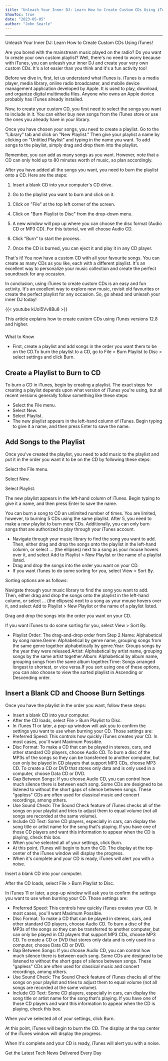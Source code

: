 ```yaml
---
title: "Unleash Your Inner DJ: Learn How to Create Custom CDs Using iTunes!"
ShowToc: true 
date: "2023-05-05"
author: "John Searle"
---
```

*****
Unleash Your Inner DJ: Learn How to Create Custom CDs Using iTunes!

Are you bored with the mainstream music played on the radio? Do you want to create your own custom playlist? Well, there's no need to worry because with iTunes, you can unleash your inner DJ and create your very own custom CDs. It's a lot easier than you think and it's a fun activity too!

Before we dive in, first, let us understand what iTunes is. iTunes is a media player, media library, online radio broadcaster, and mobile device management application developed by Apple. It is used to play, download, and organize digital multimedia files. Anyone who owns an Apple device probably has iTunes already installed.

Now, to create your custom CD, you first need to select the songs you want to include in it. You can either buy new songs from the iTunes store or use the ones you already have in your library.

Once you have chosen your songs, you need to create a playlist. Go to the "Library" tab and click on "New Playlist." Then give your playlist a name by clicking on "Untitled Playlist" and typing in the name you want. To add songs to the playlist, simply drag and drop them into the playlist.

Remember, you can add as many songs as you want. However, note that a CD can only hold up to 80 minutes worth of music, so plan accordingly.

After you have added all the songs you want, you need to burn the playlist onto a CD. Here are the steps:

1. Insert a blank CD into your computer's CD drive.

2. Go to the playlist you want to burn and click on it.

3. Click on "File" at the top left corner of the screen.

4. Click on "Burn Playlist to Disc" from the drop-down menu.

5. A new window will pop up where you can choose the disc format (Audio CD or MP3 CD). For this tutorial, we will choose Audio CD.

6. Click "Burn" to start the process.

7. Once the CD is burned, you can eject it and play it in any CD player.

That's it! You now have a custom CD with all your favourite songs. You can create as many CDs as you like, each with a different playlist. It's an excellent way to personalize your music collection and create the perfect soundtrack for any occasion.

In conclusion, using iTunes to create custom CDs is an easy and fun activity. It's an excellent way to explore new music, revisit old favourites or create the perfect playlist for any occasion. So, go ahead and unleash your inner DJ today!

{{< youtube kUoI5Vv8Bu8 >}} 




This article explains how to create custom CDs using iTunes versions 12.8 and higher.

 
### 
What to Know
 
- First, create a playlist and add songs in the order you want them to be on the CD.To burn the playlist to a CD, go to File > Burn Playlist to Disc > select settings and click Burn.

 
##   Create a Playlist to Burn to CD  
 

To burn a CD in iTunes, begin by creating a playlist. The exact steps for creating a playlist depends upon what version of iTunes you're using, but all recent versions generally follow something like these steps:

 
- Select the File menu.
 - Select New.
 - Select Playlist.
 - The new playlist appears in the left-hand column of iTunes. Begin typing to give it a name, and then press Enter to save the name.

 
##   Add Songs to the Playlist  
 

Once you've created the playlist, you need to add music to the playlist and put it in the order you want it to be on the CD by following these steps:

 

Select the File menu.

 

Select New.

 

Select Playlist.

 

The new playlist appears in the left-hand column of iTunes. Begin typing to give it a name, and then press Enter to save the name.

 
You can burn a song to CD an unlimited number of times. You are limited, however, to burning 5 CDs using the same playlist. After 5, you need to make a new playlist to burn more CDs. Additionally, you can only burn songs that are authorized to play through your iTunes account.
 
- Navigate through your music library to find the song you want to add. Then, either drag and drop the songs onto the playlist in the left-hand column, or select ... (the ellipses) next to a song as your mouse hovers over it, and select Add to Playlist > New Playlist or the name of a playlist listed.
 - Drag and drop the songs into the order you want on your CD.
 - If you want iTunes to do some sorting for you, select View > Sort By.

 

Sorting options are as follows:

 

Navigate through your music library to find the song you want to add. Then, either drag and drop the songs onto the playlist in the left-hand column, or select ... (the ellipses) next to a song as your mouse hovers over it, and select Add to Playlist > New Playlist or the name of a playlist listed.

 

Drag and drop the songs into the order you want on your CD.

 

If you want iTunes to do some sorting for you, select View > Sort By.

 
- Playlist Order: The drag-and-drop order from Step 2.Name: Alphabetical by song name.Genre: Alphabetical by genre name, grouping songs from the same genre together alphabetically by genre.Year: Groups songs by the year they were released.Artist: Alphabetical by artist name, grouping songs by the same artist together.Album: Alphabetical by album name, grouping songs from the same album together.Time: Songs arranged longest to shortest, or vice versa.If you sort using one of these options, you can also choose to view the sorted playlist in Ascending or Descending order.

 
##   Insert a Blank CD and Choose Burn Settings  
 

Once you have the playlist in the order you want, follow these steps:

 
- Insert a blank CD into your computer.
 - After the CD loads, select File > Burn Playlist to Disc.
 - In iTunes 11 or later, a pop-up window will ask you to confirm the settings you want to use when burning your CD. Those settings are:
 - Preferred Speed: This controls how quickly iTunes creates your CD. In most cases, you'll want Maximum Possible.
 - Disc Format: To make a CD that can be played in stereos, cars, and other standard CD players, choose Audio CD. To burn a disc of the MP3s of the songs so they can be transferred to another computer, but can only be played in CD players that support MP3 CDs, choose MP3 CD. To create a CD or DVD that stores only data and is only used in a computer, choose Data CD or DVD.
 - Gap Between Songs: If you choose Audio CD, you can control how much silence there is between each song. Some CDs are designed to be listened to without the short gaps of silence between songs. These "gapless" CDs are often used for classical music and concert recordings, among others.
 - Use Sound Check: The Sound Check feature of iTunes checks all of the songs on your playlist and tries to adjust them to equal volume (not all songs are recorded at the same volume).
 - Include CD Text: Some CD players, especially in cars, can display the song title or artist name for the song that's playing. If you have one of those CD players and want this information to appear when the CD is playing, check this box.
 - When you've selected all of your settings, click Burn.
 - At this point, iTunes will begin to burn the CD. The display at the top center of the iTunes window will display the progress.
 - When it's complete and your CD is ready, iTunes will alert you with a noise.

 

Insert a blank CD into your computer.

 

After the CD loads, select File > Burn Playlist to Disc.

 

In iTunes 11 or later, a pop-up window will ask you to confirm the settings you want to use when burning your CD. Those settings are:

 
- Preferred Speed: This controls how quickly iTunes creates your CD. In most cases, you'll want Maximum Possible.
 - Disc Format: To make a CD that can be played in stereos, cars, and other standard CD players, choose Audio CD. To burn a disc of the MP3s of the songs so they can be transferred to another computer, but can only be played in CD players that support MP3 CDs, choose MP3 CD. To create a CD or DVD that stores only data and is only used in a computer, choose Data CD or DVD.
 - Gap Between Songs: If you choose Audio CD, you can control how much silence there is between each song. Some CDs are designed to be listened to without the short gaps of silence between songs. These "gapless" CDs are often used for classical music and concert recordings, among others.
 - Use Sound Check: The Sound Check feature of iTunes checks all of the songs on your playlist and tries to adjust them to equal volume (not all songs are recorded at the same volume).
 - Include CD Text: Some CD players, especially in cars, can display the song title or artist name for the song that's playing. If you have one of those CD players and want this information to appear when the CD is playing, check this box.

 

When you've selected all of your settings, click Burn.

 

At this point, iTunes will begin to burn the CD. The display at the top center of the iTunes window will display the progress.

 

When it's complete and your CD is ready, iTunes will alert you with a noise.

 

Get the Latest Tech News Delivered Every Day




